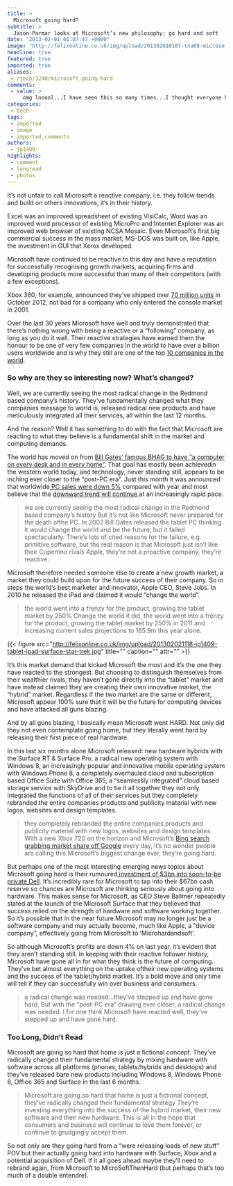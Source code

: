 ```yaml
---
title: >
  Microsoft going hard?
subtitle: >
  Jason Parmar looks at Microsoft’s new philosophy: go hard and soft
date: "2013-02-01 01:07:47 +0000"
image: "http://felixonline.co.uk/img/upload/201302010107-tna08-microsoft-badass.jpg"
headline: true
featured: true
imported: true
aliases:
 - /tech/3240/microsoft-going-hard-
comments:
 - value: >
     omg looool...I have seen this so many times...I thought everyone had gotten wise by now,pretty sure it was a joke haha,Why do they call it the Xbox 360? <br> <br>Because when you see it you turn 360 degrees and walk away.,'Because when you see it you turn 360 degrees and walk away' <br> <br>Err, not sure you thought that one through.,@Jonas Just because it's an internet meme, does not make it funny (or worth listening to)
categories:
 - tech
tags:
 - imported
 - image
 - imported_comments
authors:
 - jp1409
highlights:
 - comment
 - longread
 - photos
---
```


It’s not unfair to call Microsoft a reactive company, i.e. they follow trends and build on others innovations, it’s in their history.

Excel was an improved spreadsheet of existing VisiCalc, Word was an improved word processor of existing MicroPro and Internet Explorer was an improved web browser of existing NCSA Mosaic. Even Microsoft’s first big commercial success in the mass market, MS-DOS was built on, like Apple, the investment in GUI that Xerox developed.

Microsoft have continued to be reactive to this day and have a reputation for successfully recognising growth markets, acquiring firms and developing products more successful than many of their competitors (with a few exceptions).

Xbox 360, for example, announced they’ve shipped over [70 million units](http://www.joystiq.com/2012/10/20/report-70-million-xbox-360s-sold-to-date/) in October 2012, not bad for a company who only entered the console market in 2001.

Over the last 30 years Microsoft have well and truly demonstrated that there’s nothing wrong with being a reactive or a “following” company, as long as you do it well. Their reactive strategies have earned them the honour to be one of very few companies in the world to have over a billion users worldwide and is why they still are one of the top [10 companies in the world](http://en.wikipedia.org/wiki/List_of_corporations_by_market_capitalization).

###  So why are they so interesting now? What’s changed?

Well, we are currently seeing the most radical change in the Redmond based company’s history. They’ve fundamentally changed what they companies message to world is, released radical new products and have meticulously integrated all their services, all within the last 12 months.

And the reason? Well it has something to do with the fact that Microsoft are reacting to what they believe is a fundamental shift in the market and computing demands.

The world has moved on from [Bill Gates’ famous BHAG to have “a computer on every desk and in every home”](http://www.economist.com/node/11614315). That goal has mostly been achievedin the western world today, and technology, never standing still, appears to be inching ever closer to the “post-PC era”. Just this month it was announced that worldwide[ PC sales were down 5%](http://techcrunch.com/2013/01/14/multiscreen-ownership-is-a-myth-says-gartner-as-worldwide-q4-pc-shipments-drop-5-to-90-3m-units-with-hp-edging-out-lenovo-at-the-top/) compared with year and most believe that the [downward trend will continue ](http://www.ft.com/cms/s/2/404cea9a-da09-11e0-b199-00144feabdc0.html)at an increasingly rapid pace.
> we are currently seeing the most radical change in the Redmond based company’s history
But it’s not like Microsoft never prepared for the death ofthe PC. In 2002 Bill Gates released the tablet PC thinking it would change the world and be the future, but it failed spectacularly. There’s lots of cited reasons for the failure, e.g. primitive software, but the real reason is that Microsoft just isn’t like their Cupertino rivals Apple, they’re not a proactive company, they’re reactive.

Microsoft therefore needed someone else to create a new growth market, a market they could build upon for the future success of their company. So in steps the world’s best marketer and innovator, Apple CEO, Steve Jobs. In 2010 he released the iPad and claimed it would “change the world”.
> the world went into a frenzy for the product, growing the tablet market by 250%
Change the world it did, the world went into a frenzy for the product, growing the tablet market by 250% in 2011 and increasing current sales projections to 165.9m this year alone.

{{< figure src="http://felixonline.co.uk/img/upload/201302021118-jp1409-tablet-ipad-surface-star-trek.jpg" title="" caption="" attr="" >}}

It’s this market demand that kicked Microsoft the most and it’s the one they have reacted to the strongest. But choosing to distinguish themselves from their wealthier rivals, they haven’t gone directly into the “tablet” market and have instead claimed they are creating their own innovative market, the “hybrid” market. Regardless if the two market are the same or different, Microsoft appear 100% sure that it will be the future for computing devices and have attacked all guns blazing.

And by all guns blazing, I basically mean Microsoft went HARD. Not only did they not even contemplate going home, but they literally went hard by releasing their first piece of real hardware.

In this last six months alone Microsoft released: new hardware hybrids with the Surface RT & Surface Pro, a radical new operating system with Windows 8, an increasingly popular and innovative mobile operating system with Windows Phone 8, a completely overhauled cloud and subscription based Office Suite with Office 365, a “seamlessly integrated” cloud based storage service with SkyDrive and to tie it all together they not only integrated the functions of all of their services but they completely rebranded the entire companies products and publicity material with new logos, websites and design templates.
> they completely rebranded the entire companies products and publicity material with new logos, websites and design templates.
With a new Xbox 720 on the horizon and Microsoft’s [Bing search grabbing market share off Google](http://microsoft-news.com/compete-bing-grabs-market-share-from-google-now-34-share-in-us/) every day, it’s no wonder people are calling this Microsoft’s biggest change ever, they’re going hard.

But perhaps one of the most interesting emerging news topics about Microsoft going hard is their rumoured[ investment of $3bn into soon-to-be private Dell](http://www.ft.com/cms/s/0/f8630150-656d-11e2-8b03-00144feab49a.html). It’s incredibly rare for Microsoft to tap into their $67bn cash reserve so chances are Microsoft are thinking seriously about going into hardware. This makes sense for Microsoft, as CEO Steve Ballmer repeatedly stated at the launch of the Microsoft Surface that they believed that success relied on the strength of hardware and software working together. So it’s possible that in the near future Microsoft may no longer just be a software company and may actually become, much like Apple, a “device company”, effectively going from Microsoft to ‘Microhardandsoft’.

So although Microsoft’s profits are down 4% on last year, it’s evident that they aren’t standing still. In keeping with their reactive follower history, Microsoft have gone all in for what they think is the future of computing. They’ve bet almost everything on the uptake oftheir new operating systems and the success of the tablet/hybrid market. It’s a bold move and only time will tell if they can successfully win over business and consumers.
> a radical change was needed...they’ve stepped up and have gone hard.
But with the “post-PC era” drawing ever closer, a radical change was needed. I for one think Microsoft have reacted well, they’ve stepped up and have gone hard.

### __Too Long, Didn’t Read__

Microsoft are going so hard that home is just a fictional concept. They’ve radically changed their fundamental strategy by mixing hardware with software across all platforms (phones, tablets/hybrids and desktops) and they’ve released bare new products including Windows 8, Windows Phone 8, Office 365 and Surface in the last 6 months.
> Microsoft are going so hard that home is just a fictional concept, they’ve radically changed their fundamental strategy
They’re investing everything into the success of the hybrid market, their new software and their new hardware. This is all in the hope that consumers and business will continue to love them forever, or continue to grudgingly accept them.

So not only are they going hard from a “were releasing loads of new stuff” POV but their actually going hard into hardware with Surface, Xbox and a potential acquisition of Dell. If it all goes ahead maybe they’ll need to rebrand again, from Microsoft to MicroSoftThenHard (but perhaps that’s too much of a double entendre).
